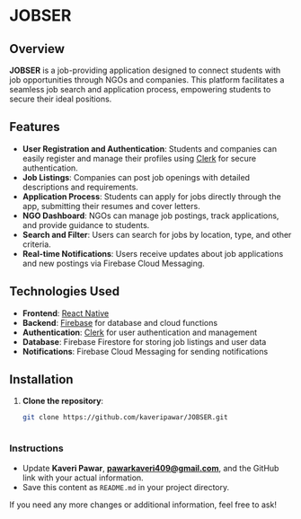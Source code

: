 # JOBSER

## Overview
**JOBSER** is a job-providing application designed to connect students with job opportunities through NGOs and companies. This platform facilitates a seamless job search and application process, empowering students to secure their ideal positions.

## Features
- **User Registration and Authentication**: Students and companies can easily register and manage their profiles using [Clerk](https://clerk.dev/) for secure authentication.
- **Job Listings**: Companies can post job openings with detailed descriptions and requirements.
- **Application Process**: Students can apply for jobs directly through the app, submitting their resumes and cover letters.
- **NGO Dashboard**: NGOs can manage job postings, track applications, and provide guidance to students.
- **Search and Filter**: Users can search for jobs by location, type, and other criteria.
- **Real-time Notifications**: Users receive updates about job applications and new postings via Firebase Cloud Messaging.

## Technologies Used
- **Frontend**: [React Native](https://reactnative.dev/)
- **Backend**: [Firebase](https://firebase.google.com/) for database and cloud functions
- **Authentication**: [Clerk](https://clerk.dev/) for user authentication and management
- **Database**: Firebase Firestore for storing job listings and user data
- **Notifications**: Firebase Cloud Messaging for sending notifications

## Installation
1. **Clone the repository**:
   ```bash
   git clone https://github.com/kaveripawar/JOBSER.git


   
### Instructions
- Update **Kaveri Pawar**, **pawarkaveri409@gmail.com**, and the GitHub link with your actual information.
- Save this content as `README.md` in your project directory.

If you need any more changes or additional information, feel free to ask!

